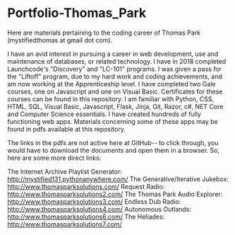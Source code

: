 # Portfolio-Thomas_Park
Here are materials pertaining to the coding career of Thomas Park (mystifiedthomas at gmail dot com).

I have an avid interest in pursuing a career in web development, use and maintenance of databases, or related technology. I have in 2018 completed Launchcode's "Discovery" and "LC-101" programs. I was given a pass for the "Liftoff" program, due to my hard work and coding achievements, and am now working at the Apprenticeship level. I have completed two Gale courses, one on Javascript and one on Visual Basic. Certificates for these courses can be found in this repository. I am familiar with Python, CSS, HTML, SQL, Visual Basic, Javascript, Flask, Jinja, Git, Razor, c#, NET Core and Computer Science essentials. I have created hundreds of fully functioning web apps. Materials concerning some of these apps may be found in pdfs available at this repository.

The links in the pdfs are not active here at GitHub-- to click through, you would have to download the documents and open them in a browser. So, here are some more direct links:

The Internet Archive Playlist Generator: http://mystified131.pythonanywhere.com/
The Generative/Iterative Jukebox: http://www.thomasparksolutions.com/
Request Radio: http://www.thomasparksolutions2.com/
The Thomas Park Audio Explorer: http://www.thomasparksolutions3.com/
Endless Dub Radio: http://www.thomasparksolutions4.com/
Autonomous Outlands: http://www.thomasparksolutions6.com/
The Heliades: http://www.thomasparksolutions7.com/

